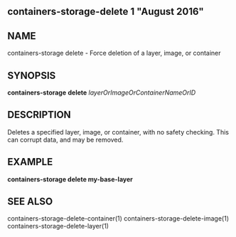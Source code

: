 ## containers-storage-delete 1 "August 2016"

## NAME
containers-storage delete - Force deletion of a layer, image, or container

## SYNOPSIS
**containers-storage** **delete** *layerOrImageOrContainerNameOrID*

## DESCRIPTION
Deletes a specified layer, image, or container, with no safety checking.  This
can corrupt data, and may be removed.

## EXAMPLE
**containers-storage delete my-base-layer**

## SEE ALSO
containers-storage-delete-container(1)
containers-storage-delete-image(1)
containers-storage-delete-layer(1)
